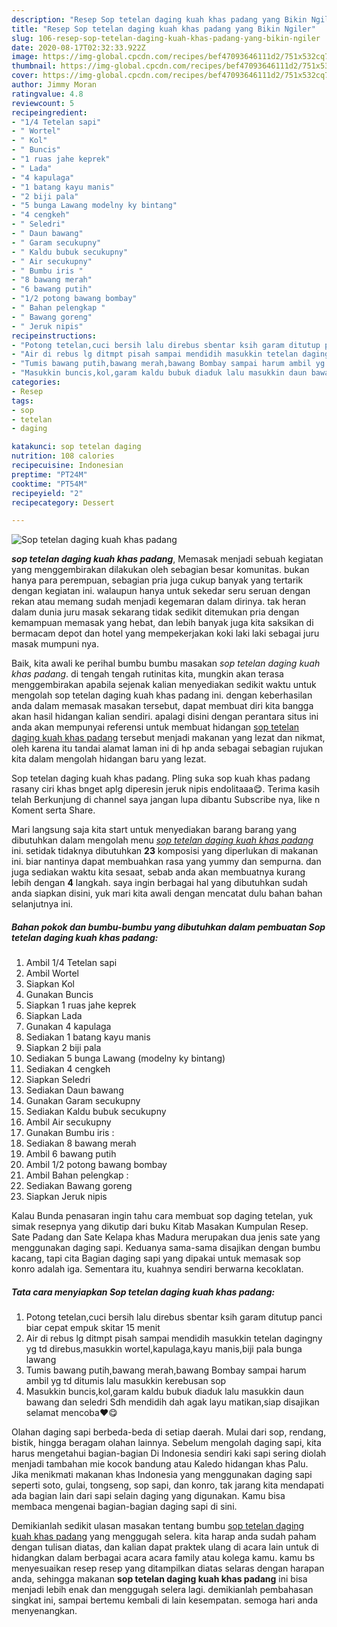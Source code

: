 ```yaml
---
description: "Resep Sop tetelan daging kuah khas padang yang Bikin Ngiler"
title: "Resep Sop tetelan daging kuah khas padang yang Bikin Ngiler"
slug: 106-resep-sop-tetelan-daging-kuah-khas-padang-yang-bikin-ngiler
date: 2020-08-17T02:32:33.922Z
image: https://img-global.cpcdn.com/recipes/bef47093646111d2/751x532cq70/sop-tetelan-daging-kuah-khas-padang-foto-resep-utama.jpg
thumbnail: https://img-global.cpcdn.com/recipes/bef47093646111d2/751x532cq70/sop-tetelan-daging-kuah-khas-padang-foto-resep-utama.jpg
cover: https://img-global.cpcdn.com/recipes/bef47093646111d2/751x532cq70/sop-tetelan-daging-kuah-khas-padang-foto-resep-utama.jpg
author: Jimmy Moran
ratingvalue: 4.8
reviewcount: 5
recipeingredient:
- "1/4 Tetelan sapi"
- " Wortel"
- " Kol"
- " Buncis"
- "1 ruas jahe keprek"
- " Lada"
- "4 kapulaga"
- "1 batang kayu manis"
- "2 biji pala"
- "5 bunga Lawang modelny ky bintang"
- "4 cengkeh"
- " Seledri"
- " Daun bawang"
- " Garam secukupny"
- " Kaldu bubuk secukupny"
- " Air secukupny"
- " Bumbu iris "
- "8 bawang merah"
- "6 bawang putih"
- "1/2 potong bawang bombay"
- " Bahan pelengkap "
- " Bawang goreng"
- " Jeruk nipis"
recipeinstructions:
- "Potong tetelan,cuci bersih lalu direbus sbentar ksih garam ditutup panci biar cepat empuk skitar 15 menit"
- "Air di rebus lg ditmpt pisah sampai mendidih masukkin tetelan dagingny yg td direbus,masukkin wortel,kapulaga,kayu manis,biji pala bunga lawang"
- "Tumis bawang putih,bawang merah,bawang Bombay sampai harum ambil yg td ditumis lalu masukkin kerebusan sop"
- "Masukkin buncis,kol,garam kaldu bubuk diaduk lalu masukkin daun bawang dan seledri Sdh mendidih dah agak layu matikan,siap disajikan selamat mencoba♥️😋"
categories:
- Resep
tags:
- sop
- tetelan
- daging

katakunci: sop tetelan daging 
nutrition: 108 calories
recipecuisine: Indonesian
preptime: "PT24M"
cooktime: "PT54M"
recipeyield: "2"
recipecategory: Dessert

---
```



![Sop tetelan daging kuah khas padang](https://img-global.cpcdn.com/recipes/bef47093646111d2/751x532cq70/sop-tetelan-daging-kuah-khas-padang-foto-resep-utama.jpg)

<b><i>sop tetelan daging kuah khas padang</i></b>, Memasak menjadi sebuah kegiatan yang menggembirakan dilakukan oleh sebagian besar komunitas. bukan hanya para perempuan, sebagian pria juga cukup banyak yang tertarik dengan kegiatan ini. walaupun hanya untuk sekedar seru seruan dengan rekan atau memang sudah menjadi kegemaran dalam dirinya. tak heran dalam dunia juru masak sekarang tidak sedikit ditemukan pria dengan kemampuan memasak yang hebat, dan lebih banyak juga kita saksikan di bermacam depot dan hotel yang mempekerjakan koki laki laki sebagai juru masak mumpuni nya.

Baik, kita awali ke perihal bumbu bumbu masakan <i>sop tetelan daging kuah khas padang</i>. di tengah tengah rutinitas kita, mungkin akan terasa menggembirakan apabila sejenak kalian menyediakan sedikit waktu untuk mengolah sop tetelan daging kuah khas padang ini. dengan keberhasilan anda dalam memasak masakan tersebut, dapat membuat diri kita bangga akan hasil hidangan kalian sendiri. apalagi disini dengan perantara situs ini anda akan mempunyai referensi untuk membuat hidangan <u>sop tetelan daging kuah khas padang</u> tersebut menjadi makanan yang lezat dan nikmat, oleh karena itu tandai alamat laman ini di hp anda sebagai sebagian rujukan kita dalam mengolah hidangan baru yang lezat.

Sop tetelan daging kuah khas padang. Pling suka sop kuah khas padang rasany ciri khas bnget aplg diperesin jeruk nipis endolitaaa😋. Terima kasih telah Berkunjung di channel saya jangan lupa dibantu Subscribe nya, like n Koment serta Share.


Mari langsung saja kita start untuk menyediakan barang barang yang dibutuhkan dalam mengolah menu <u><i>sop tetelan daging kuah khas padang</i></u> ini. setidak tidaknya dibutuhkan <b>23</b> komposisi yang diperlukan di makanan ini. biar nantinya dapat membuahkan rasa yang yummy dan sempurna. dan juga sediakan waktu kita sesaat, sebab anda akan membuatnya kurang lebih dengan <b>4</b> langkah. saya ingin berbagai hal yang dibutuhkan sudah anda siapkan disini, yuk mari kita awali dengan mencatat dulu bahan bahan selanjutnya ini.

<!--inarticleads1-->

##### Bahan pokok dan bumbu-bumbu yang dibutuhkan dalam pembuatan Sop tetelan daging kuah khas padang:

1. Ambil 1/4 Tetelan sapi
1. Ambil  Wortel
1. Siapkan  Kol
1. Gunakan  Buncis
1. Siapkan 1 ruas jahe keprek
1. Siapkan  Lada
1. Gunakan 4 kapulaga
1. Sediakan 1 batang kayu manis
1. Siapkan 2 biji pala
1. Sediakan 5 bunga Lawang (modelny ky bintang)
1. Sediakan 4 cengkeh
1. Siapkan  Seledri
1. Sediakan  Daun bawang
1. Gunakan  Garam secukupny
1. Sediakan  Kaldu bubuk secukupny
1. Ambil  Air secukupny
1. Gunakan  Bumbu iris :
1. Sediakan 8 bawang merah
1. Ambil 6 bawang putih
1. Ambil 1/2 potong bawang bombay
1. Ambil  Bahan pelengkap :
1. Sediakan  Bawang goreng
1. Siapkan  Jeruk nipis


Kalau Bunda penasaran ingin tahu cara membuat sop daging tetelan, yuk simak resepnya yang dikutip dari buku Kitab Masakan Kumpulan Resep. Sate Padang dan Sate Kelapa khas Madura merupakan dua jenis sate yang menggunakan daging sapi. Keduanya sama-sama disajikan dengan bumbu kacang, tapi cita Bagian daging sapi yang dipakai untuk memasak sop konro adalah iga. Sementara itu, kuahnya sendiri berwarna kecoklatan. 

<!--inarticleads2-->

##### Tata cara menyiapkan Sop tetelan daging kuah khas padang:

1. Potong tetelan,cuci bersih lalu direbus sbentar ksih garam ditutup panci biar cepat empuk skitar 15 menit
1. Air di rebus lg ditmpt pisah sampai mendidih masukkin tetelan dagingny yg td direbus,masukkin wortel,kapulaga,kayu manis,biji pala bunga lawang
1. Tumis bawang putih,bawang merah,bawang Bombay sampai harum ambil yg td ditumis lalu masukkin kerebusan sop
1. Masukkin buncis,kol,garam kaldu bubuk diaduk lalu masukkin daun bawang dan seledri Sdh mendidih dah agak layu matikan,siap disajikan selamat mencoba♥️😋


Olahan daging sapi berbeda-beda di setiap daerah. Mulai dari sop, rendang, bistik, hingga beragam olahan lainnya. Sebelum mengolah daging sapi, kita harus mengetahui bagian-bagian Di Indonesia sendiri kaki sapi sering diolah menjadi tambahan mie kocok bandung atau Kaledo hidangan khas Palu. Jika menikmati makanan khas Indonesia yang menggunakan daging sapi seperti soto, gulai, tongseng, sop sapi, dan konro, tak jarang kita mendapati ada bagian lain dari sapi selain daging yang digunakan. Kamu bisa membaca mengenai bagian-bagian daging sapi di sini. 

Demikianlah sedikit ulasan masakan tentang bumbu <u>sop tetelan daging kuah khas padang</u> yang menggugah selera. kita harap anda sudah paham dengan tulisan diatas, dan kalian dapat praktek ulang di acara lain untuk di hidangkan dalam berbagai acara acara family atau kolega kamu. kamu bs menyesuaikan resep resep yang ditampilkan diatas selaras dengan harapan anda, sehingga makanan <b>sop tetelan daging kuah khas padang</b> ini bisa menjadi lebih enak dan menggugah selera lagi. demikianlah pembahasan singkat ini, sampai bertemu kembali di lain kesempatan. semoga hari anda menyenangkan.
